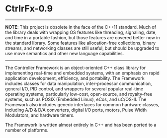 # CtrlrFx-0.9

----------

**NOTE**: This project is obsolete in the face of the C++11 standard. Much of the library deals with wrapping OS features like threading, signaling, date, and time in a portable fashion, but those features are covered better now in the standard library. Some features like allocation-free collections, binary streams, and networking classes are still useful, but should be upgraded to use move semantics and other new language capabilities.

----------

The Controller Framework is an object-oriented C++ class library for implementing real-time and embedded systems, with an emphasis on rapid application development, efficiency, and portability. The Framework includes classes for data manipulation, inter-processor communication, general I/O, PID control, and wrappers for several popular real-time operating systems, particularly low-cost, open-source, and royalty-free systems, such as POSIX (Embedded Linux), eCos, and uC/OS-II. The Framework also includes generic interfaces for common hardware classes, including A/D & D/A converters, digital I/O ports, motors, Pulse Width Modulators, and hardware timers.

The Framework is written almost entirely in C++ and has been ported to a number of platforms. 
